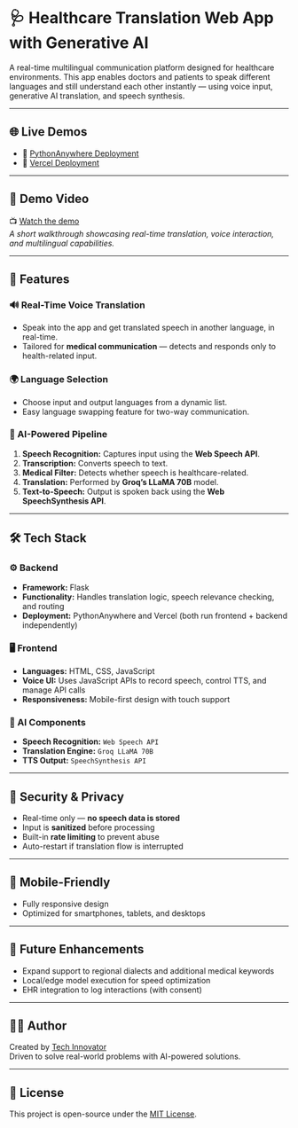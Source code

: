 # 🩺 Healthcare Translation Web App with Generative AI

A real-time multilingual communication platform designed for healthcare environments. This app enables doctors and patients to speak different languages and still understand each other instantly — using voice input, generative AI translation, and speech synthesis.

---

## 🌐 Live Demos

- 🔗 [PythonAnywhere Deployment](https://techainnovator.pythonanywhere.com)
- 🔗 [Vercel Deployment](https://healthcare-translation-app-nine.vercel.app/)

---

## 🎥 Demo Video

📺 [Watch the demo](https://github.com/your-username/your-repo-name/assets/demo-video.mp4)  
_A short walkthrough showcasing real-time translation, voice interaction, and multilingual capabilities._

---

## 🚀 Features

### 🔊 Real-Time Voice Translation
- Speak into the app and get translated speech in another language, in real-time.
- Tailored for **medical communication** — detects and responds only to health-related input.

### 🌍 Language Selection
- Choose input and output languages from a dynamic list.
- Easy language swapping feature for two-way communication.

### 🧠 AI-Powered Pipeline

1. **Speech Recognition:** Captures input using the **Web Speech API**.
2. **Transcription:** Converts speech to text.
3. **Medical Filter:** Detects whether speech is healthcare-related.
4. **Translation:** Performed by **Groq’s LLaMA 70B** model.
5. **Text-to-Speech:** Output is spoken back using the **Web SpeechSynthesis API**.

---

## 🛠️ Tech Stack

### ⚙️ Backend
- **Framework:** Flask
- **Functionality:** Handles translation logic, speech relevance checking, and routing
- **Deployment:** PythonAnywhere and Vercel (both run frontend + backend independently)

### 🖥️ Frontend
- **Languages:** HTML, CSS, JavaScript
- **Voice UI:** Uses JavaScript APIs to record speech, control TTS, and manage API calls
- **Responsiveness:** Mobile-first design with touch support

### 🤖 AI Components
- **Speech Recognition:** `Web Speech API`
- **Translation Engine:** `Groq LLaMA 70B`
- **TTS Output:** `SpeechSynthesis API`

---

## 🔐 Security & Privacy

- Real-time only — **no speech data is stored**
- Input is **sanitized** before processing
- Built-in **rate limiting** to prevent abuse
- Auto-restart if translation flow is interrupted

---

## 📱 Mobile-Friendly

- Fully responsive design
- Optimized for smartphones, tablets, and desktops

---

## 🔄 Future Enhancements

- Expand support to regional dialects and additional medical keywords
- Local/edge model execution for speed optimization
- EHR integration to log interactions (with consent)

---

## 👨‍💻 Author

Created by [Tech Innovator](https://github.com/techainnovator)  
Driven to solve real-world problems with AI-powered solutions.

---

## 📄 License

This project is open-source under the [MIT License](LICENSE).
